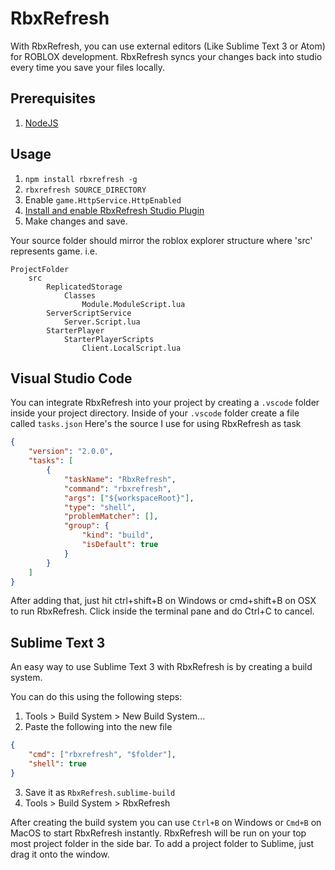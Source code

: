 # RbxRefresh
With RbxRefresh, you can use external editors (Like Sublime Text 3 or Atom) for ROBLOX development.
RbxRefresh syncs your changes back into studio every time you save your files locally.

## Prerequisites
1. [NodeJS](https://nodejs.org/)

## Usage
1. `npm install rbxrefresh -g`
2. `rbxrefresh SOURCE_DIRECTORY`
3. Enable `game.HttpService.HttpEnabled`
4. [Install and enable RbxRefresh Studio Plugin](https://www.roblox.com/library/852039069/RbxRefresh)
5. Make changes and save.

Your source folder should mirror the roblox explorer structure where 'src' represents game. i.e.
```
ProjectFolder
	src
		ReplicatedStorage
			Classes
				Module.ModuleScript.lua
		ServerScriptService
			Server.Script.lua
		StarterPlayer
			StarterPlayerScripts
				Client.LocalScript.lua
```

## Visual Studio Code
You can integrate RbxRefresh into your project by creating a `.vscode` folder inside your project directory.
Inside of your `.vscode` folder create a file called `tasks.json`
Here's the source I use for using RbxRefresh as task
```json
{
    "version": "2.0.0",
    "tasks": [
        {
            "taskName": "RbxRefresh",
            "command": "rbxrefresh",
            "args": ["${workspaceRoot}"],
            "type": "shell",
            "problemMatcher": [],
            "group": {
                "kind": "build",
                "isDefault": true
            }
        }
    ]
}
```

After adding that, just hit ctrl+shift+B on Windows or cmd+shift+B on OSX to run RbxRefresh.
Click inside the terminal pane and do Ctrl+C to cancel.

## Sublime Text 3
An easy way to use Sublime Text 3 with RbxRefresh is by creating a build system.

You can do this using the following steps:
1. Tools > Build System > New Build System...
2. Paste the following into the new file
```json
{
	"cmd": ["rbxrefresh", "$folder"],
	"shell": true
}
```
3. Save it as `RbxRefresh.sublime-build`
4. Tools > Build System > RbxRefresh

After creating the build system you can use `Ctrl+B` on Windows or `Cmd+B` on MacOS to start RbxRefresh instantly.
RbxRefresh will be run on your top most project folder in the side bar.
To add a project folder to Sublime, just drag it onto the window.